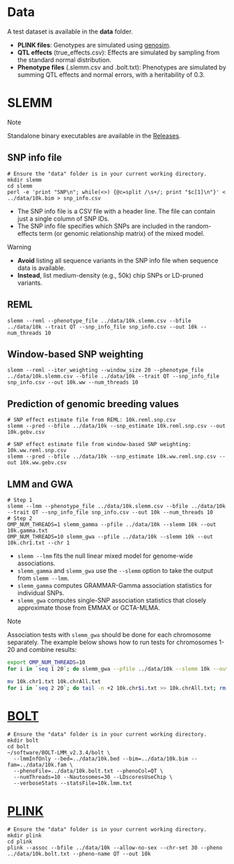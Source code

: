 # Data
A test dataset is available in the **data** folder. 
- **PLINK files**: Genotypes are simulated using [genosim](https://www.ars.usda.gov/northeast-area/beltsville-md-barc/beltsville-agricultural-research-center/agil/aip/software/genosim/).
- **QTL effects** (true_effects.csv): Effects are simulated by sampling from the standard normal distribution.
- **Phenotype files** (.slemm.csv and .bolt.txt): Phenotypes are simulated by summing QTL effects and normal errors, with a heritability of 0.3.

# SLEMM
> [!NOTE]
> Standalone binary executables are available in the [Releases](https://github.com/jiang18/slemm/releases/latest).  
## SNP info file
```console
# Ensure the "data" folder is in your current working directory.
mkdir slemm
cd slemm
perl -e 'print "SNP\n"; while(<>) {@c=split /\s+/; print "$c[1]\n"}' < ../data/10k.bim > snp_info.csv
```
- The SNP info file is a CSV file with a header line. The file can contain just a single column of SNP IDs.
- The SNP info file specifies which SNPs are included in the random-effects term (or genomic relationship matrix) of the mixed model.
> [!WARNING]
> - **Avoid** listing all sequence variants in the SNP info file when sequence data is available.    
> - **Instead**, list medium-density (e.g., 50k) chip SNPs or LD-pruned variants.
## REML
```console
slemm --reml --phenotype_file ../data/10k.slemm.csv --bfile ../data/10k --trait QT --snp_info_file snp_info.csv --out 10k --num_threads 10
```
## Window-based SNP weighting
```console
slemm --reml --iter_weighting --window_size 20 --phenotype_file ../data/10k.slemm.csv --bfile ../data/10k --trait QT --snp_info_file snp_info.csv --out 10k.ww --num_threads 10
```
## Prediction of genomic breeding values
```console
# SNP effect estimate file from REML: 10k.reml.snp.csv
slemm --pred --bfile ../data/10k --snp_estimate 10k.reml.snp.csv --out 10k.gebv.csv

# SNP effect estimate file from window-based SNP weighting: 10k.ww.reml.snp.csv
slemm --pred --bfile ../data/10k --snp_estimate 10k.ww.reml.snp.csv --out 10k.ww.gebv.csv
```
## LMM and GWA
```console
# Step 1
slemm --lmm --phenotype_file ../data/10k.slemm.csv --bfile ../data/10k --trait QT --snp_info_file snp_info.csv --out 10k --num_threads 10
# Step 2
OMP_NUM_THREADS=1 slemm_gamma --pfile ../data/10k --slemm 10k --out 10k.gamma.txt
OMP_NUM_THREADS=10 slemm_gwa --pfile ../data/10k --slemm 10k --out 10k.chr1.txt --chr 1
```
- `slemm --lmm` fits the null linear mixed model for genome-wide associations.
- `slemm_gamma` and `slemm_gwa` use the `--slemm` option to take the output from `slemm --lmm`. 
- `slemm_gamma` computes GRAMMAR-Gamma association statistics for individual SNPs.
- `slemm_gwa` computes single-SNP association statistics that closely approximate those from EMMAX or GCTA-MLMA. 

> [!NOTE]
> Association tests with `slemm_gwa` should be done for each chromosome separately.
> The example below shows how to run tests for chromosomes 1-20 and combine results:
```bash
export OMP_NUM_THREADS=10
for i in `seq 1 20`; do slemm_gwa --pfile ../data/10k --slemm 10k --out 10k.chr$i.txt --chr $i; done

mv 10k.chr1.txt 10k.chrAll.txt
for i in `seq 2 20`; do tail -n +2 10k.chr$i.txt >> 10k.chrAll.txt; rm 10k.chr$i.txt; done
```

# [BOLT](https://alkesgroup.broadinstitute.org/BOLT-LMM/BOLT-LMM_manual.html)
```console
# Ensure the "data" folder is in your current working directory.
mkdir bolt
cd bolt
~/software/BOLT-LMM_v2.3.4/bolt \
  --lmmInfOnly --bed=../data/10k.bed --bim=../data/10k.bim --fam=../data/10k.fam \
  --phenoFile=../data/10k.bolt.txt --phenoCol=QT \
  --numThreads=10 --Nautosomes=30 --LDscoresUseChip \
  --verboseStats --statsFile=10k.lmm.txt
```

# [PLINK](https://www.cog-genomics.org/plink/1.9/)
```console
# Ensure the "data" folder is in your current working directory.
mkdir plink
cd plink
plink --assoc --bfile ../data/10k --allow-no-sex --chr-set 30 --pheno ../data/10k.bolt.txt --pheno-name QT --out 10k
```
